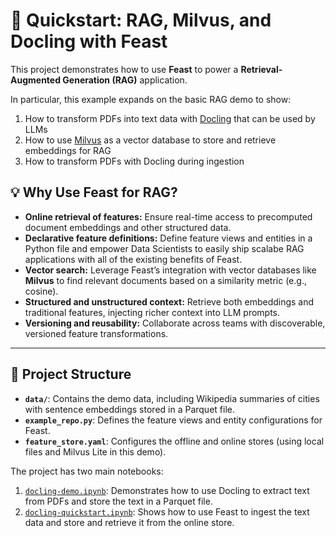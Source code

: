 # 🚀 Quickstart: RAG, Milvus, and Docling with Feast

This project demonstrates how to use **Feast** to power a **Retrieval-Augmented Generation (RAG)** application.

In particular, this example expands on the basic RAG demo to show:
1. How to transform PDFs into text data with [Docling](https://docling-project.github.io/docling/) that can be used by LLMs
2. How to use [Milvus](https://milvus.io/) as a vector database to store and retrieve embeddings for RAG
3. How to transform PDFs with Docling during ingestion

## 💡 Why Use Feast for RAG?

- **Online retrieval of features:** Ensure real-time access to precomputed document embeddings and other structured data.
- **Declarative feature definitions:** Define feature views and entities in a Python file and empower Data Scientists to easily ship scalabe RAG applications with all of the existing benefits of Feast.
- **Vector search:** Leverage Feast’s integration with vector databases like **Milvus** to find relevant documents based on a similarity metric (e.g., cosine).
- **Structured and unstructured context:** Retrieve both embeddings and traditional features, injecting richer context into LLM prompts.
- **Versioning and reusability:** Collaborate across teams with discoverable, versioned feature transformations.

---

## 📂 Project Structure

- **`data/`**: Contains the demo data, including Wikipedia summaries of cities with sentence embeddings stored in a Parquet file.
- **`example_repo.py`**: Defines the feature views and entity configurations for Feast.
- **`feature_store.yaml`**: Configures the offline and online stores (using local files and Milvus Lite in this demo).

The project has two main notebooks:
1. [`docling-demo.ipynb`](./docling-demo.ipynb): Demonstrates how to use Docling to extract text from PDFs and store the text in a Parquet file.
2. [`docling-quickstart.ipynb`](./docling-quickstart.ipynb): Shows how to use Feast to ingest the text data and store and retrieve it from the online store.
